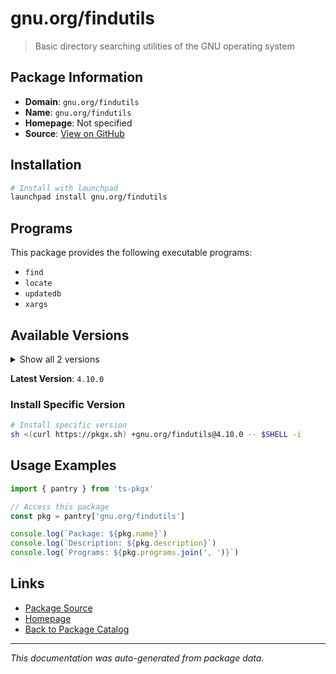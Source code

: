 # gnu.org/findutils

> Basic directory searching utilities of the GNU operating system

## Package Information

- **Domain**: `gnu.org/findutils`
- **Name**: `gnu.org/findutils`
- **Homepage**: Not specified
- **Source**: [View on GitHub](https://github.com/pkgxdev/pantry/tree/main/projects/gnu.org/findutils/package.yml)

## Installation

```bash
# Install with launchpad
launchpad install gnu.org/findutils
```

## Programs

This package provides the following executable programs:

- `find`
- `locate`
- `updatedb`
- `xargs`

## Available Versions

<details>
<summary>Show all 2 versions</summary>

- `4.10.0`, `4.9.0`

</details>

**Latest Version**: `4.10.0`

### Install Specific Version

```bash
# Install specific version
sh <(curl https://pkgx.sh) +gnu.org/findutils@4.10.0 -- $SHELL -i
```

## Usage Examples

```typescript
import { pantry } from 'ts-pkgx'

// Access this package
const pkg = pantry['gnu.org/findutils']

console.log(`Package: ${pkg.name}`)
console.log(`Description: ${pkg.description}`)
console.log(`Programs: ${pkg.programs.join(', ')}`)
```

## Links

- [Package Source](https://github.com/pkgxdev/pantry/tree/main/projects/gnu.org/findutils/package.yml)
- [Homepage](#)
- [Back to Package Catalog](../../../package-catalog.md)

---

*This documentation was auto-generated from package data.*
